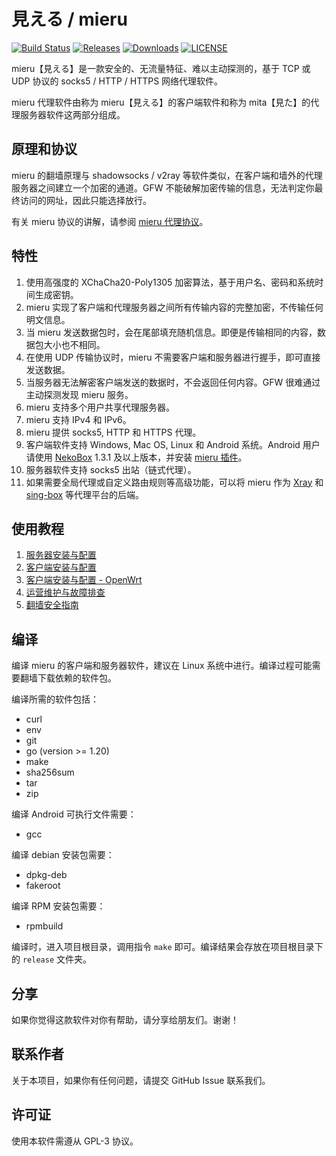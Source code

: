 # 見える / mieru

[![Build Status](https://github.com/enfein/mieru/actions/workflows/ci.yaml/badge.svg)](https://github.com/enfein/mieru/actions/workflows/ci.yaml)
[![Releases](https://img.shields.io/github/release/enfein/mieru/all.svg?style=flat)](https://github.com/enfein/mieru/releases)
[![Downloads](https://img.shields.io/github/downloads/enfein/mieru/total.svg?style=flat)](https://github.com/enfein/mieru/releases)
[![LICENSE](https://img.shields.io/github/license/enfein/mieru.svg?style=flat)](./LICENSE)

mieru【見える】是一款安全的、无流量特征、难以主动探测的，基于 TCP 或 UDP 协议的 socks5 / HTTP / HTTPS 网络代理软件。

mieru 代理软件由称为 mieru【見える】的客户端软件和称为 mita【見た】的代理服务器软件这两部分组成。

## 原理和协议

mieru 的翻墙原理与 shadowsocks / v2ray 等软件类似，在客户端和墙外的代理服务器之间建立一个加密的通道。GFW 不能破解加密传输的信息，无法判定你最终访问的网址，因此只能选择放行。

有关 mieru 协议的讲解，请参阅 [mieru 代理协议](./docs/protocol.zh_CN.md)。

## 特性

1. 使用高强度的 XChaCha20-Poly1305 加密算法，基于用户名、密码和系统时间生成密钥。
2. mieru 实现了客户端和代理服务器之间所有传输内容的完整加密，不传输任何明文信息。
3. 当 mieru 发送数据包时，会在尾部填充随机信息。即便是传输相同的内容，数据包大小也不相同。
4. 在使用 UDP 传输协议时，mieru 不需要客户端和服务器进行握手，即可直接发送数据。
5. 当服务器无法解密客户端发送的数据时，不会返回任何内容。GFW 很难通过主动探测发现 mieru 服务。
6. mieru 支持多个用户共享代理服务器。
7. mieru 支持 IPv4 和 IPv6。
8. mieru 提供 socks5, HTTP 和 HTTPS 代理。
9. 客户端软件支持 Windows, Mac OS, Linux 和 Android 系统。Android 用户请使用 [NekoBox](https://github.com/MatsuriDayo/NekoBoxForAndroid) 1.3.1 及以上版本，并安装 [mieru 插件](https://github.com/enfein/NekoBoxPlugins)。
10. 服务器软件支持 socks5 出站（链式代理）。
11. 如果需要全局代理或自定义路由规则等高级功能，可以将 mieru 作为 [Xray](https://github.com/XTLS/Xray-core) 和 [sing-box](https://github.com/SagerNet/sing-box) 等代理平台的后端。

## 使用教程

1. [服务器安装与配置](./docs/server-install.zh_CN.md)
2. [客户端安装与配置](./docs/client-install.zh_CN.md)
3. [客户端安装与配置 - OpenWrt](./docs/client-install-openwrt.zh_CN.md)
4. [运营维护与故障排查](./docs/operation.zh_CN.md)
5. [翻墙安全指南](./docs/security.zh_CN.md)

## 编译

编译 mieru 的客户端和服务器软件，建议在 Linux 系统中进行。编译过程可能需要翻墙下载依赖的软件包。

编译所需的软件包括：

- curl
- env
- git
- go (version >= 1.20)
- make
- sha256sum
- tar
- zip

编译 Android 可执行文件需要：

- gcc

编译 debian 安装包需要：

- dpkg-deb
- fakeroot

编译 RPM 安装包需要：

- rpmbuild

编译时，进入项目根目录，调用指令 `make` 即可。编译结果会存放在项目根目录下的 `release` 文件夹。

## 分享

如果你觉得这款软件对你有帮助，请分享给朋友们。谢谢！

## 联系作者

关于本项目，如果你有任何问题，请提交 GitHub Issue 联系我们。

## 许可证

使用本软件需遵从 GPL-3 协议。
